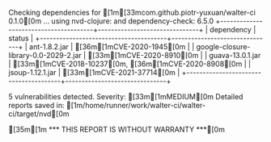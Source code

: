 Checking dependencies for [1m[33mcom.github.piotr-yuxuan/walter-ci 0.1.0[0m ...
  using nvd-clojure:  and dependency-check: 6.5.0
+---------------------------------------+-------------------------------+
| dependency                            | status                        |
+---------------------------------------+-------------------------------+
| ant-1.8.2.jar                         | [36m[1mCVE-2020-1945[0m                 |
| google-closure-library-0.0-2029-2.jar | [33m[1mCVE-2020-8910[0m                 |
| guava-13.0.1.jar                      | [33m[1mCVE-2018-10237[0m, [36m[1mCVE-2020-8908[0m |
| jsoup-1.12.1.jar                      | [33m[1mCVE-2021-37714[0m                |
+---------------------------------------+-------------------------------+

5 vulnerabilities detected. Severity: [33m[1mMEDIUM[0m
Detailed reports saved in: [1m/home/runner/work/walter-ci/walter-ci/target/nvd[0m

[35m[1m   *** THIS REPORT IS WITHOUT WARRANTY ***[0m
